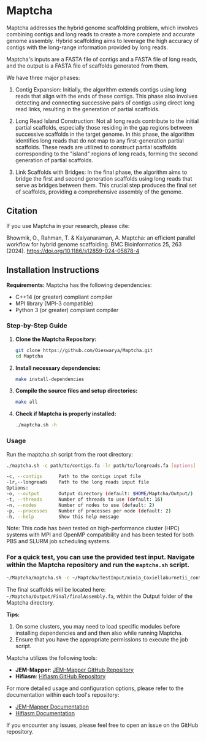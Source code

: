 # Maptcha

Maptcha addresses the hybrid genome scaffolding problem, which involves combining contigs and long reads to create a more complete and accurate genome assembly. Hybrid scaffolding aims to leverage the high accuracy of contigs with the long-range information provided by long reads.

Maptcha's inputs are a FASTA file of contigs and a FASTA file of long reads, and the output is a FASTA file of scaffolds generated from them.

We have three major phases: 
1. Contig Expansion: Initially, the algorithm extends contigs using long reads that align with the ends of these contigs. This phase also involves detecting and connecting successive pairs of contigs using direct long read links, resulting in the generation of partial scaffolds.

2. Long Read Island Construction: Not all long reads contribute to the initial partial scaffolds, especially those residing in the gap regions between successive scaffolds in the target genome. In this phase, the algorithm identifies long reads that do not map to any first-generation partial scaffolds. These reads are utilized to construct partial scaffolds corresponding to the "island" regions of long reads, forming the second generation of partial scaffolds.

3. Link Scaffolds with Bridges: In the final phase, the algorithm aims to bridge the first and second generation scaffolds using long reads that serve as bridges between them. This crucial step produces the final set of scaffolds, providing a comprehensive assembly of the genome.

## Citation
If you use Maptcha in your research, please cite:

Bhowmik, O., Rahman, T. & Kalyanaraman, A. Maptcha: an efficient parallel workflow for hybrid genome scaffolding. BMC Bioinformatics 25, 263 (2024). https://doi.org/10.1186/s12859-024-05878-4

## Installation Instructions

**Requirements:**
Maptcha has the following dependencies:
- C++14 (or greater) compliant compiler         
- MPI library (MPI-3 compatible)     
- Python 3 (or greater) compliant compiler      


### Step-by-Step Guide

1. **Clone the Maptcha Repository:**

   ```bash
   git clone https://github.com/Oieswarya/Maptcha.git
   cd Maptcha
   
2. **Install necessary dependencies:**

   ```bash
   make install-dependencies

3. **Compile the source files and setup directories:**

   ```bash
   make all

3. **Check if Maptcha is properly installed:**

   ```bash
   ./maptcha.sh -h

### Usage
Run the maptcha.sh script from the root directory:

```bash
./maptcha.sh -c path/to/contigs.fa -lr path/to/longreads.fa [options]

-c, --contigs      Path to the contigs input file
-lr,--longreads    Path to the long reads input file
Options:
-o, --output       Output directory (default: $HOME/Maptcha/Output/)
-t, --threads      Number of threads to use (default: 16)
-n, --nodes        Number of nodes to use (default: 2)
-p, --processes    Number of processes per node (default: 2)
-h, --help         Show this help message
```

Note:
This code has been tested on high-performance cluster (HPC) systems with MPI and OpenMP compatibility and has been tested for both PBS and SLURM job scheduling systems.


### For a quick test, you can use the provided test input. Navigate within the Maptcha repository and run the `maptcha.sh` script. 

```bash
~/Maptcha/maptcha.sh -c ~/Maptcha/TestInput/minia_Coxiellaburnetii_contigs.fa -lr ~/Maptcha/TestInput/CoxiellaBurnetii_longreads.fa
```

The final scaffolds will be located here: `~/Maptcha/Output/Final/finalAssembly.fa`, within the Output folder of the Maptcha directory.


**Tips:**
1. On some clusters, you may need to load specific modules before installing dependencies and and then also while running Maptcha.
2. Ensure that you have the appropriate permissions to execute the job script.

Maptcha utilizes the following tools:

- **JEM-Mapper**: [JEM-Mapper GitHub Repository](https://github.com/TazinRahman1105050/JEM-Mapper)
- **Hifiasm**: [Hifiasm GitHub Repository](https://github.com/chhylp123/hifiasm)

For more detailed usage and configuration options, please refer to the documentation within each tool's repository:

- [JEM-Mapper Documentation](https://github.com/TazinRahman1105050/JEM-Mapper)
- [Hifiasm Documentation](https://github.com/chhylp123/hifiasm)

If you encounter any issues, please feel free to open an issue on the GitHub repository.
